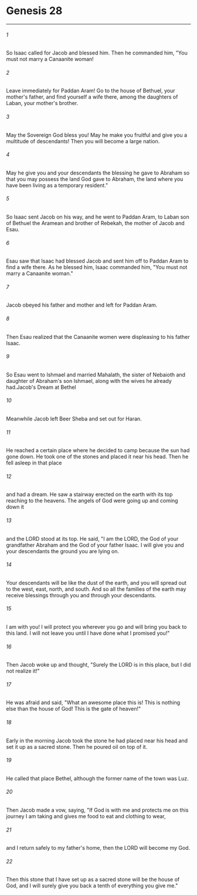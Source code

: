 # Genesis 28
***



###### 1 
So Isaac called for Jacob and blessed him. Then he commanded him, "You must not marry a Canaanite woman! 

###### 2 
Leave immediately for Paddan Aram! Go to the house of Bethuel, your mother's father, and find yourself a wife there, among the daughters of Laban, your mother's brother. 

###### 3 
May the Sovereign God bless you! May he make you fruitful and give you a multitude of descendants! Then you will become a large nation. 

###### 4 
May he give you and your descendants the blessing he gave to Abraham so that you may possess the land God gave to Abraham, the land where you have been living as a temporary resident." 

###### 5 
So Isaac sent Jacob on his way, and he went to Paddan Aram, to Laban son of Bethuel the Aramean and brother of Rebekah, the mother of Jacob and Esau. 

###### 6 
Esau saw that Isaac had blessed Jacob and sent him off to Paddan Aram to find a wife there. As he blessed him, Isaac commanded him, "You must not marry a Canaanite woman." 

###### 7 
Jacob obeyed his father and mother and left for Paddan Aram. 

###### 8 
Then Esau realized that the Canaanite women were displeasing to his father Isaac. 

###### 9 
So Esau went to Ishmael and married Mahalath, the sister of Nebaioth and daughter of Abraham's son Ishmael, along with the wives he already had.Jacob's Dream at Bethel 

###### 10 
Meanwhile Jacob left Beer Sheba and set out for Haran. 

###### 11 
He reached a certain place where he decided to camp because the sun had gone down. He took one of the stones and placed it near his head. Then he fell asleep in that place 

###### 12 
and had a dream. He saw a stairway erected on the earth with its top reaching to the heavens. The angels of God were going up and coming down it 

###### 13 
and the LORD stood at its top. He said, "I am the LORD, the God of your grandfather Abraham and the God of your father Isaac. I will give you and your descendants the ground you are lying on. 

###### 14 
Your descendants will be like the dust of the earth, and you will spread out to the west, east, north, and south. And so all the families of the earth may receive blessings through you and through your descendants. 

###### 15 
I am with you! I will protect you wherever you go and will bring you back to this land. I will not leave you until I have done what I promised you!" 

###### 16 
Then Jacob woke up and thought, "Surely the LORD is in this place, but I did not realize it!" 

###### 17 
He was afraid and said, "What an awesome place this is! This is nothing else than the house of God! This is the gate of heaven!" 

###### 18 
Early in the morning Jacob took the stone he had placed near his head and set it up as a sacred stone. Then he poured oil on top of it. 

###### 19 
He called that place Bethel, although the former name of the town was Luz. 

###### 20 
Then Jacob made a vow, saying, "If God is with me and protects me on this journey I am taking and gives me food to eat and clothing to wear, 

###### 21 
and I return safely to my father's home, then the LORD will become my God. 

###### 22 
Then this stone that I have set up as a sacred stone will be the house of God, and I will surely give you back a tenth of everything you give me."
